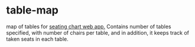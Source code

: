 # table-map
map of tables for [seating chart web app.](https://angiefranco.github.io/table-map/) Contains number of tables specified, with number of chairs per table, and in addition, it keeps track of taken seats in each table. 
